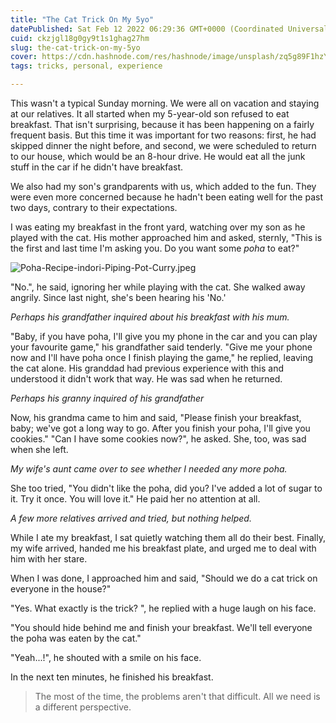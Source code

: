 ```yaml
---
title: "The Cat Trick On My 5yo"
datePublished: Sat Feb 12 2022 06:29:36 GMT+0000 (Coordinated Universal Time)
cuid: ckzjgl18g0gy9t1s1ghag27hm
slug: the-cat-trick-on-my-5yo
cover: https://cdn.hashnode.com/res/hashnode/image/unsplash/zq5g89F1hzY/upload/v1644643067121/3vjzg34LR.jpeg
tags: tricks, personal, experience

---
```


This wasn't a typical Sunday morning. We were all on vacation and staying at our relatives. It all started when my 5-year-old son refused to eat breakfast. That isn't surprising, because it has been happening on a fairly frequent basis. But this time it was important for two reasons: first, he had skipped dinner the night before, and second, we were scheduled to return to our house, which would be an 8-hour drive. He would eat all the junk stuff in the car if he didn't have breakfast.

We also had my son's grandparents with us, which added to the fun. They were even more concerned because he hadn't been eating well for the past two days, contrary to their expectations.

I was eating my breakfast in the front yard, watching over my son as he played with the cat. His mother approached him and asked, sternly, "This is the first and last time I'm asking you. Do you want some *poha* to eat?"

![Poha-Recipe-indori-Piping-Pot-Curry.jpeg](https://cdn.hashnode.com/res/hashnode/image/upload/v1644643934341/Ro91R8Kiz.jpeg)

"No.", he said, ignoring her while playing with the cat.
She walked away angrily. Since last night, she's been hearing his 'No.'

*Perhaps his grandfather inquired about his breakfast with his mum.*

"Baby, if you have poha, I'll give you my phone in the car and you can play your favourite game," his grandfather said tenderly. "Give me your phone now and I'll have poha once I finish playing the game," he replied, leaving the cat alone. His granddad had previous experience with this and understood it didn't work that way. He was sad when he returned.

*Perhaps his granny inquired of his grandfather*

Now, his grandma came to him and said, "Please finish your breakfast, baby; we've got a long way to go. After you finish your poha, I'll give you cookies." 
"Can I have some cookies now?", he asked. She, too, was sad when she left.

*My wife's aunt came over to see whether I needed any more poha.*

She too tried, "You didn't like the poha, did you? I've added a lot of sugar to it. Try it once. You will love it." He paid her no attention at all.

*A few more relatives arrived and tried, but nothing helped.*

While I ate my breakfast, I sat quietly watching them all do their best. Finally, my wife arrived, handed me his breakfast plate, and urged me to deal with him with her stare. 

When I was done, I approached him and said,
"Should we do a cat trick on everyone in the house?"

"Yes. What exactly is the trick? ", he replied with a huge laugh on his face.

"You should hide behind me and finish your breakfast. We'll tell everyone the poha was eaten by the cat."

"Yeah...!", he shouted with a smile on his face.

In the next ten minutes, he finished his breakfast.

> The most of the time, the problems aren't that difficult. All we need is a different perspective.



